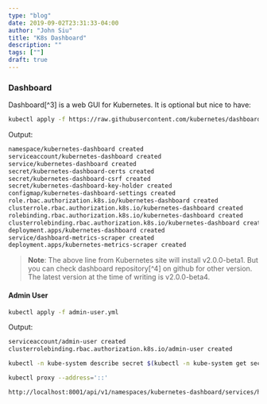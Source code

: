 ```yaml
---
type: "blog"
date: 2019-09-02T23:31:33-04:00
author: "John Siu"
title: "K8s Dashboard"
description: ""
tags: [""]
draft: true
---
```

<!--more-->
### Dashboard

Dashboard[^3] is a web GUI for Kubernetes. It is optional but nice to have:

```sh
kubectl apply -f https://raw.githubusercontent.com/kubernetes/dashboard/v2.0.0-beta1/aio/deploy/recommended.yaml
```

Output:

```sh
namespace/kubernetes-dashboard created
serviceaccount/kubernetes-dashboard created
service/kubernetes-dashboard created
secret/kubernetes-dashboard-certs created
secret/kubernetes-dashboard-csrf created
secret/kubernetes-dashboard-key-holder created
configmap/kubernetes-dashboard-settings created
role.rbac.authorization.k8s.io/kubernetes-dashboard created
clusterrole.rbac.authorization.k8s.io/kubernetes-dashboard created
rolebinding.rbac.authorization.k8s.io/kubernetes-dashboard created
clusterrolebinding.rbac.authorization.k8s.io/kubernetes-dashboard created
deployment.apps/kubernetes-dashboard created
service/dashboard-metrics-scraper created
deployment.apps/kubernetes-metrics-scraper created
```

> __Note__: The above line from Kubernetes site will install v2.0.0-beta1. But you can check dashboard repository[^4] on github for other version. The latest version at the time of writing is v2.0.0-beta4.

#### Admin User

```sh
kubectl apply -f admin-user.yml
```

Output:

```sh
serviceaccount/admin-user created
clusterrolebinding.rbac.authorization.k8s.io/admin-user created
```

```sh
kubectl -n kube-system describe secret $(kubectl -n kube-system get secret | grep admin-user | awk '{print $1}')
```

```sh
kubectl proxy --address='::'
```

```sh
http://localhost:8001/api/v1/namespaces/kubernetes-dashboard/services/https:kubernetes-dashboard:/proxy/
```

